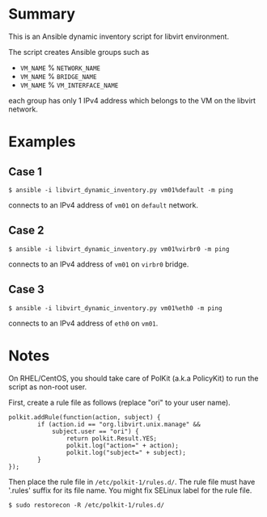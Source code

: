 # Summary
This is an Ansible dynamic inventory script for libvirt environment.

The script creates Ansible groups such as

- `VM_NAME` % `NETWORK_NAME`
- `VM_NAME` % `BRIDGE_NAME`
- `VM_NAME` % `VM_INTERFACE_NAME`

each group has only 1 IPv4 address which belongs to the VM on the libvirt network.

# Examples
## Case 1
```
$ ansible -i libvirt_dynamic_inventory.py vm01%default -m ping
```
connects to an IPv4 address of `vm01` on `default` network.

## Case 2
```
$ ansible -i libvirt_dynamic_inventory.py vm01%virbr0 -m ping
```
connects to an IPv4 address of `vm01` on `virbr0` bridge.

## Case 3
```
$ ansible -i libvirt_dynamic_inventory.py vm01%eth0 -m ping
```
connects to an IPv4 address of `eth0` on `vm01`.

# Notes
On RHEL/CentOS, you should take care of PolKit (a.k.a PolicyKit) to run the script as non-root user.

First, create a rule file as follows (replace "ori" to your user name).
```
polkit.addRule(function(action, subject) {
        if (action.id == "org.libvirt.unix.manage" &&
            subject.user == "ori") {
                return polkit.Result.YES;
                polkit.log("action=" + action);
                polkit.log("subject=" + subject);
        }
});
```
Then place the rule file in `/etc/polkit-1/rules.d/`.
The rule file must have '.rules' suffix for its file name.
You might fix SELinux label for the rule file.
```
$ sudo restorecon -R /etc/polkit-1/rules.d/
```
